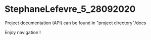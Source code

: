 # StephaneLefevre_5_28092020

Project documentation (API) can be found in "project directory"/docs

Enjoy navigation !
